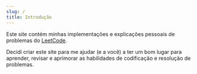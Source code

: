 ```yaml
---
slug: /
title: Introdução
---
```


Este site contém minhas implementações e explicações pessoais de problemas do [LeetCode](https://leetcode.com/u/Pacheco95/).

Decidi criar este site para me ajudar (e a você) a ter um bom lugar para aprender, revisar e aprimorar as habilidades de codificação e resolução de problemas.
